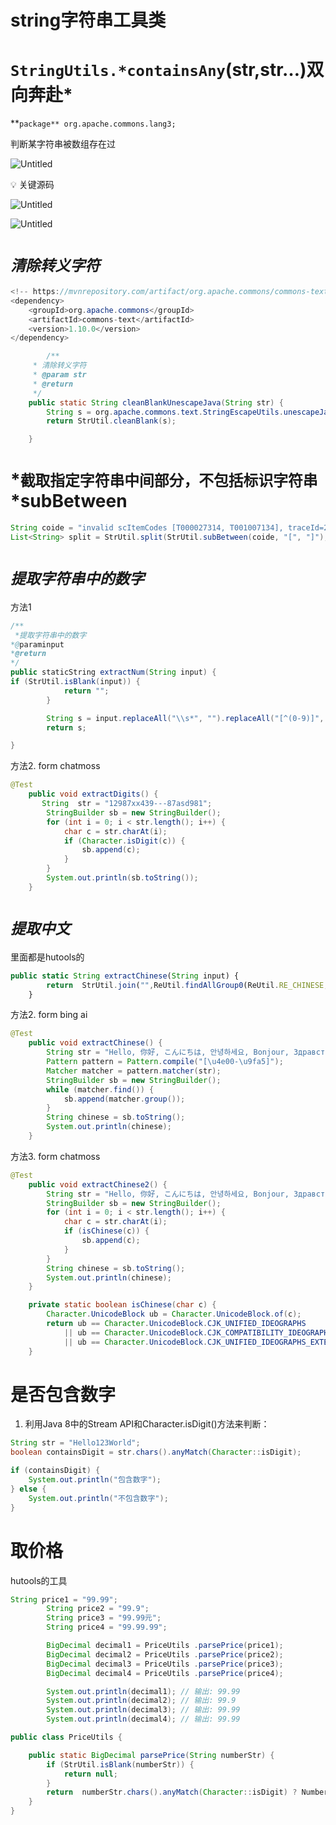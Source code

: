 # string字符串工具类

# `StringUtils.*containsAny`(str,str…)双向奔赴*

**`package** org.apache.commons.lang3;`

判断某字符串被数组存在过

![Untitled](/images/string字符串工具类/Untitled.png)

<aside>
💡 关键源码

</aside>

![Untitled](/images/string字符串工具类/Untitled%201.png)

![Untitled](/images/string字符串工具类/Untitled%202.png)

# *`清除转义字符`*

```java
<!-- https://mvnrepository.com/artifact/org.apache.commons/commons-text -->
<dependency>
    <groupId>org.apache.commons</groupId>
    <artifactId>commons-text</artifactId>
    <version>1.10.0</version>
</dependency>
```

```java
		/**
     * 清除转义字符
     * @param str
     * @return
     */
    public static String cleanBlankUnescapeJava(String str) {
        String s = org.apache.commons.text.StringEscapeUtils.unescapeJava(str);
        return StrUtil.cleanBlank(s);

    }
```

# *`截取指定字符串中间部分，不包括标识字符串`*subBetween

```java
String coide = "invalid scItemCodes [T000027314, T001007134], traceId=212c8fff16748934599257054e12f1";
List<String> split = StrUtil.split(StrUtil.subBetween(coide, "[", "]"), ",",true,true); 
```

# *`提取字符串中的数字`*

方法1

```java
/**
 *提取字符串中的数字
*@paraminput
*@return
*/
public staticString extractNum(String input) {
if (StrUtil.isBlank(input)) {
            return "";
        }

        String s = input.replaceAll("\\s*", "").replaceAll("[^(0-9)]", "");
        return s;

}
```

方法2. form chatmoss

```java
@Test
    public void extractDigits() {
       String  str = "12987xx439---87asd981";
        StringBuilder sb = new StringBuilder();
        for (int i = 0; i < str.length(); i++) {
            char c = str.charAt(i);
            if (Character.isDigit(c)) {
                sb.append(c);
            }
        }
        System.out.println(sb.toString());
    }
```

# *`提取中文`*

里面都是hutools的

```jsx
public static String extractChinese(String input) {
        return  StrUtil.join("",ReUtil.findAllGroup0(ReUtil.RE_CHINESE, input));
    }
```

方法2. form bing ai

```java
@Test
    public void extractChinese() {
        String str = "Hello, 你好, こんにちは, 안녕하세요, Bonjour, Здравствуйте，123123。asdf";
        Pattern pattern = Pattern.compile("[\u4e00-\u9fa5]");
        Matcher matcher = pattern.matcher(str);
        StringBuilder sb = new StringBuilder();
        while (matcher.find()) {
            sb.append(matcher.group());
        }
        String chinese = sb.toString();
        System.out.println(chinese);
    }
```

方法3. form chatmoss 

```java
@Test
    public void extractChinese2() {
        String str = "Hello, 你好, こんにちは, 안녕하세요, Bonjour, Здравствуйте，123123。asdf";
        StringBuilder sb = new StringBuilder();
        for (int i = 0; i < str.length(); i++) {
            char c = str.charAt(i);
            if (isChinese(c)) {
                sb.append(c);
            }
        }
        String chinese = sb.toString();
        System.out.println(chinese);
    }

    private static boolean isChinese(char c) {
        Character.UnicodeBlock ub = Character.UnicodeBlock.of(c);
        return ub == Character.UnicodeBlock.CJK_UNIFIED_IDEOGRAPHS
            || ub == Character.UnicodeBlock.CJK_COMPATIBILITY_IDEOGRAPHS
            || ub == Character.UnicodeBlock.CJK_UNIFIED_IDEOGRAPHS_EXTENSION_A;
    }
```

# 是否包含数字

1. 利用Java 8中的Stream API和Character.isDigit()方法来判断：

```java
String str = "Hello123World";
boolean containsDigit = str.chars().anyMatch(Character::isDigit);

if (containsDigit) {
    System.out.println("包含数字");
} else {
    System.out.println("不包含数字");
}
```

# 取价格

hutools的工具

```java
String price1 = "99.99";
        String price2 = "99.9";
        String price3 = "99.99元";
        String price4 = "99.99.99";

        BigDecimal decimal1 = PriceUtils .parsePrice(price1);
        BigDecimal decimal2 = PriceUtils .parsePrice(price2);
        BigDecimal decimal3 = PriceUtils .parsePrice(price3);
        BigDecimal decimal4 = PriceUtils .parsePrice(price4);

        System.out.println(decimal1); // 输出: 99.99
        System.out.println(decimal2); // 输出: 99.9
        System.out.println(decimal3); // 输出: 99.99
        System.out.println(decimal4); // 输出: 99.99
```

```java
public class PriceUtils {

    public static BigDecimal parsePrice(String numberStr) {
        if (StrUtil.isBlank(numberStr)) {
            return null;
        }
        return  numberStr.chars().anyMatch(Character::isDigit) ? NumberUtil.toBigDecimal(numberStr) : null ;
    }
}
```